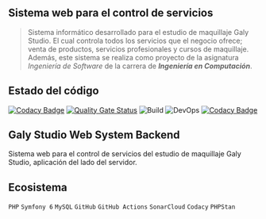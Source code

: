 
## Sistema web para el control de servicios
> Sistema informático desarrollado para el estudio de maquillaje Galy Studio.
> El cual controla todos los servicios que el negocio ofrece; venta de productos, servicios profesionales y cursos de maquillaje. 
> Además, este sistema se realiza como proyecto de la asignatura *Ingeniería de Software* de la carrera de ***Ingeniería en Computación***.

## Estado del código

[![Codacy Badge](https://api.codacy.com/project/badge/Grade/dca1975984154e9391a24412e95b0590)](https://app.codacy.com/gh/Kenny-Tinoco/galy-studio-web-system.back?utm_source=github.com&utm_medium=referral&utm_content=Kenny-Tinoco/galy-studio-web-system.back&utm_campaign=Badge_Grade_Settings)
[![Quality Gate Status](https://sonarcloud.io/api/project_badges/measure?project=Kenny-Tinoco_GalyStudioWebSystem.Back&metric=alert_status)](https://sonarcloud.io/summary/new_code?id=Kenny-Tinoco_GalyStudioWebSystem.Back)
![Build](https://github.com/Kenny-Tinoco/GalyStudioWebSystem.Back/actions/workflows/symfony.yml/badge.svg?branch=develop)
![DevOps](https://github.com/Kenny-Tinoco/GalyStudioWebSystem.Back/actions/workflows/test-sonarcloud.yml/badge.svg)
[![Codacy Badge](https://app.codacy.com/project/badge/Grade/2ff2ef66025b4f30998ee56f2eab927f)](https://www.codacy.com/gh/Kenny-Tinoco/GalyStudioWebSystem.Back/dashboard?utm_source=github.com&amp;utm_medium=referral&amp;utm_content=Kenny-Tinoco/GalyStudioWebSystem.Back&amp;utm_campaign=Badge_Grade)

## Galy Studio Web System Backend

Sistema web para el control de servicios del estudio de maquillaje Galy Studio, aplicación del lado del servidor.

## Ecosistema

<!---
Para las etiquetas: ``
--->

`PHP` `Symfony 6` `MySQL` `GitHub` `GitHub Actions` `SonarCloud` `Codacy` `PHPStan` 

